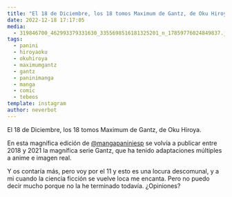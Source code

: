 ```yaml
---
title: "El 18 de Diciembre, los 18 tomos Maximum de Gantz, de Oku Hiroya"
date: 2022-12-18 17:17:05
media: 
  - 319846700_462993379331630_3355698516181325201_n_17859776024849837.jpg
tags: 
  - panini
  - hiroyaoku
  - okuhiroya
  - maximumgantz
  - gantz
  - paninimanga
  - manga
  - comic
  - tebeos
template: instagram
author: neverbot
---
```


El 18 de Diciembre, los 18 tomos Maximum de Gantz, de Oku Hiroya.

En esta magnífica edición de [@mangapaniniesp](https://instagram.com/mangapaniniesp) se volvía a publicar entre 2018 y 2021 la magnífica serie Gantz, que ha tenido adaptaciones múltiples a anime e imagen real. 

Y os contaría más, pero voy por el 11 y esto es una locura descomunal, y a mi cuando la ciencia ficción se vuelve loca me encanta. Pero no puedo decir mucho porque no la he terminado todavía. ¿Opiniones?

